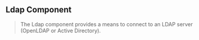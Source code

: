## Ldap Component
> The Ldap component provides a means to connect to an LDAP server (OpenLDAP or Active Directory).